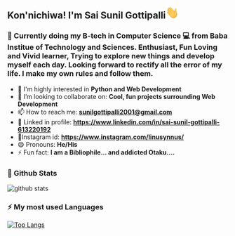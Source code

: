 ## Kon'nichiwa! I'm Sai Sunil Gottipalli<img src="https://raw.githubusercontent.com/ABSphreak/ABSphreak/master/gifs/Hi.gif" width="30px">


 ### 💬 Currently doing my B-tech in **Computer Science** 💻 from **Baba Institue of Technology and Sciences**. Enthusiast, Fun Loving and Vivid learner, Trying to explore new things and develop myself each day. Looking forward to rectify all the error of my life. I make my own rules and follow them.  


- 🔭 I'm highly interested in **Python and Web Development**
- 👯 I’m looking to collaborate on: **Cool, fun projects surrounding Web Development**
- 📫 How to reach me: **sunilgottipalli2001@gmail.com**
- 📱 Linked in profile: **https://www.linkedin.com/in/sai-sunil-gottipalli-613220192**
- 🦋Instagram id: **https://www.instagram.com/linusynnus/**
- 😄 Pronouns: **He/His**
- ⚡ Fun fact: **I am a Bibliophile... and addicted Otaku....** 

### 🌱 Github Stats
![github stats](https://github-readme-stats.vercel.app/api?username=linusynnus&count_private=true&show_icons=true&theme=prussian)

### ⚡ My most used Languages 
 <!--![github stats](https://github-readme-stats.vercel.app/api?username=pritikmshaw&show_icons=true&theme=radical)-->
[![Top Langs](https://github-readme-stats.vercel.app/api/top-langs/?username=linusynnus&layout=compact&theme=prussian)](https://github.com/linusynnus)
